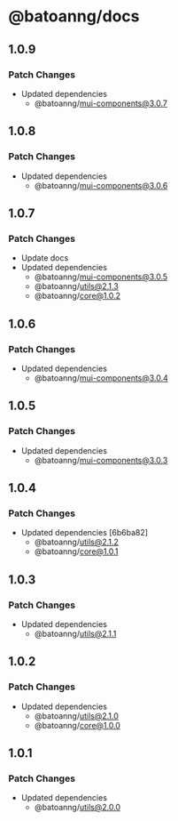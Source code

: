 # @batoanng/docs

## 1.0.9

### Patch Changes

- Updated dependencies
  - @batoanng/mui-components@3.0.7

## 1.0.8

### Patch Changes

- Updated dependencies
  - @batoanng/mui-components@3.0.6

## 1.0.7

### Patch Changes

- Update docs
- Updated dependencies
  - @batoanng/mui-components@3.0.5
  - @batoanng/utils@2.1.3
  - @batoanng/core@1.0.2

## 1.0.6

### Patch Changes

- Updated dependencies
  - @batoanng/mui-components@3.0.4

## 1.0.5

### Patch Changes

- Updated dependencies
  - @batoanng/mui-components@3.0.3

## 1.0.4

### Patch Changes

- Updated dependencies [6b6ba82]
  - @batoanng/utils@2.1.2
  - @batoanng/core@1.0.1

## 1.0.3

### Patch Changes

- Updated dependencies
  - @batoanng/utils@2.1.1

## 1.0.2

### Patch Changes

- Updated dependencies
  - @batoanng/utils@2.1.0
  - @batoanng/core@1.0.0

## 1.0.1

### Patch Changes

- Updated dependencies
  - @batoanng/utils@2.0.0

